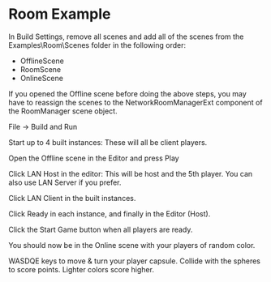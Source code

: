 # Room Example

In Build Settings, remove all scenes and add all of the scenes from the Examples\Room\Scenes folder in the following order:
-	OfflineScene
-	RoomScene
-	OnlineScene

If you opened the Offline scene before doing the above steps, you may have to reassign the scenes to the NetworkRoomManagerExt component of the RoomManager scene object.

File -> Build and Run

Start up to 4 built instances:  These will all be client players.

Open the Offline scene in the Editor and press Play

Click LAN Host in the editor: This will be host and the 5th player.  You can also use LAN Server if you prefer.

Click LAN Client in the built instances.

Click Ready in each instance, and finally in the Editor (Host).

Click the Start Game button when all players are ready.

You should now be in the Online scene with your players of random color.

WASDQE keys to move & turn your player capsule.
Collide with the spheres to score points.
Lighter colors score higher.
